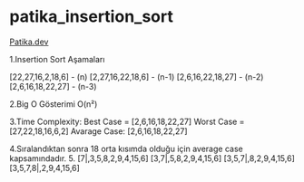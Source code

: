 # patika_insertion_sort
[Patika.dev](https://www.patika.dev/tr) 

1.Insertion Sort Aşamaları

[22,27,16,2,18,6] - (n)
[2,27,16,22,18,6] - (n-1)
[2,6,16,22,18,27] - (n-2)
[2,6,16,18,22,27] - (n-3)

2.Big O Gösterimi
 O(n²)

3.Time Complexity: 
Best Case = [2,6,16,18,22,27]
Worst Case = [27,22,18,16,6,2]
Avarage Case: [2,6,16,18,22,27]

4.Sıralandıktan sonra 18 orta kısımda olduğu için average case kapsamındadır.
5.
[7|,3,5,8,2,9,4,15,6]
[3,7|,5,8,2,9,4,15,6]
[3,5,7|,8,2,9,4,15,6]
[3,5,7,8|,2,9,4,15,6]

